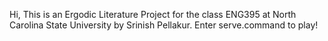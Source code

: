 Hi, 
This is an Ergodic Literature Project for the class ENG395 at North Carolina State University by Srinish Pellakur. Enter serve.command to play!
